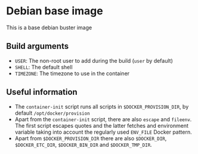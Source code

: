# Debian base image
This is a base debian buster image

## Build arguments
* `USER`: The non-root user to add during the build (`user` by default)
* `SHELL`: The default shell
* `TIMEZONE`: The timezone to use in the container

## Useful information
* The `container-init` script runs all scripts in `$DOCKER_PROVISION_DIR`, by default `/opt/docker/provision`
* Apart from the `container-init` script, there are also `escape` and `fileenv`. The first script escapes quotes and the latter fetches and environment variable taking into account the regularly used `ENV_FILE` Docker pattern.
* Apart from `$DOCKER_PROVISION_DIR` there are also `$DOCKER_DIR`, `$DOCKER_ETC_DIR`, `$DOCKER_BIN_DIR` and `$DOCKER_TMP_DIR`.